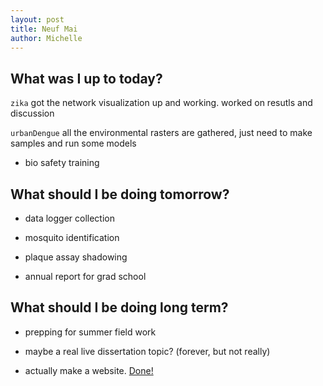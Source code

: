 ```yaml
---
layout: post
title: Neuf Mai
author: Michelle
---
```


## What was I up to today?

`zika` got the network visualization up and working. worked on resutls and discussion

`urbanDengue` all the environmental rasters are gathered, just need to make samples and run some models
 
* bio safety training

## What should I be doing tomorrow?

* data logger collection

* mosquito identification

* plaque assay shadowing

* annual report for grad school

## What should I be doing long term?

* prepping for summer field work

* maybe a real live dissertation topic? (forever, but not really)

* actually make a website. [Done!](mvevans89.github.io)

<i class="fa fa-code" style="color:green"> </i>




